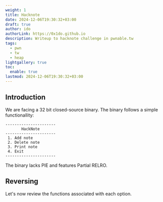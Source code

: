 ```yaml
---
weight: 1
title: Hacknote
date: 2024-12-06T19:30:32+03:00
draft: true
author: ido
authorLink: https://0x1do.github.io
description: Writeup to hacknote challenge in pwnable.tw
tags:
  - pwn
  - tw
  - heap
lightgallery: true
toc:
  enable: true
lastmod: 2024-12-06T19:30:32+03:00
---
```

## Introduction
We are facing a 32 bit closed-source binary.
The binary follows a simple functionallity:
```
----------------------
       HackNote
----------------------
 1. Add note
 2. Delete note
 3. Print note
 4. Exit
----------------------
```
The binary lacks PIE and features Partial RELRO. 


## Reversing  
Let's now review the functions associated with each option.
```c AddNote

```